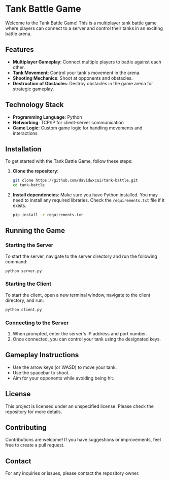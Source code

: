 # Tank Battle Game

Welcome to the Tank Battle Game! This is a multiplayer tank battle game where players can connect to a server and control their tanks in an exciting battle arena.

## Features

- **Multiplayer Gameplay**: Connect multiple players to battle against each other.
- **Tank Movement**: Control your tank's movement in the arena.
- **Shooting Mechanics**: Shoot at opponents and obstacles.
- **Destruction of Obstacles**: Destroy obstacles in the game arena for strategic gameplay.

## Technology Stack

- **Programming Language**: Python
- **Networking**: TCP/IP for client-server communication
- **Game Logic**: Custom game logic for handling movements and interactions

## Installation

To get started with the Tank Battle Game, follow these steps:

1. **Clone the repository**:
   ```bash
   git clone https://github.com/davidwxcui/tank-battle.git
   cd tank-battle
   ```

2. **Install dependencies**:
   Make sure you have Python installed. You may need to install any required libraries. Check the `requirements.txt` file if it exists.

   ```bash
   pip install -r requirements.txt
   ```

## Running the Game

### Starting the Server

To start the server, navigate to the server directory and run the following command:

```bash
python server.py
```

### Starting the Client

To start the client, open a new terminal window, navigate to the client directory, and run:

```bash
python client.py
```

### Connecting to the Server

1. When prompted, enter the server's IP address and port number.
2. Once connected, you can control your tank using the designated keys.

## Gameplay Instructions

- Use the arrow keys (or WASD) to move your tank.
- Use the spacebar to shoot.
- Aim for your opponents while avoiding being hit.

## License

This project is licensed under an unspecified license. Please check the repository for more details.

## Contributing

Contributions are welcome! If you have suggestions or improvements, feel free to create a pull request.

## Contact

For any inquiries or issues, please contact the repository owner.
